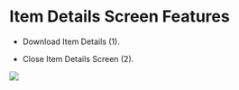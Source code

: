 # Item Details Screen Features

- Download Item Details (1).​

- Close Item Details Screen (2).​

![](https://user-images.githubusercontent.com/105650529/170079519-1381c670-b7ba-4cb5-9733-80774cf08c6f.jpg)

